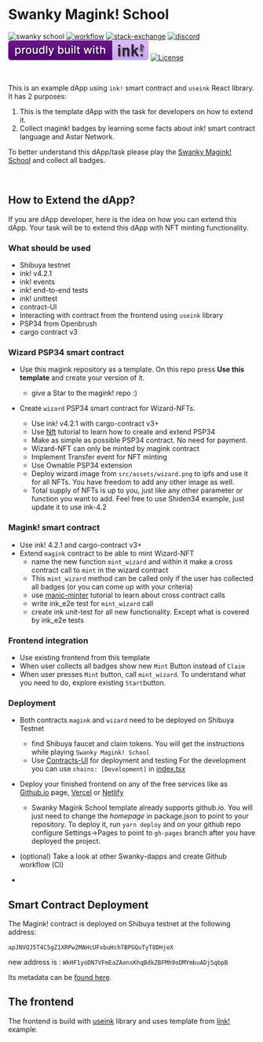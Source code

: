 # Swanky Magink! School <br/>
![swanky school](https://github.com/swanky-dapps/magink-dapp/assets/34627453/107adca8-3c94-4d5c-8bce-4a0d7c7d1f7f)
[![workflow][a1]][a2] [![stack-exchange][s1]][s2] [![discord][d1]][d2] [![built-with-ink][i1]][i2] [![License][ap1]][ap2]

[s1]: https://img.shields.io/badge/click-white.svg?logo=StackExchange&label=ink!%20Support%20on%20StackExchange&labelColor=white&color=blue
[s2]: https://substrate.stackexchange.com/questions/tagged/ink?tab=Votes
[a1]: https://github.com/swanky-dapps/nft/actions/workflows/test.yml/badge.svg
[a2]: https://github.com/swanky-dapps/nft/actions/workflows/test.yml
[d1]: https://img.shields.io/discord/722223075629727774?style=flat-square&label=discord
[d2]: https://discord.gg/Z3nC9U4
[i1]: /.images/ink.svg
[i2]: https://github.com/paritytech/ink
[ap1]: https://img.shields.io/badge/License-Apache%202.0-blue.svg
[ap2]: https://opensource.org/licenses/Apache-2.0

<br clear="both"/>

This is an example dApp using `ink!` smart contract and `useink` React library. It has 2 purposes:
1. This is the template dApp with the task for developers on how to extend it.
2. Collect magink! badges by learning some facts about ink! smart contract language and Astar Network. 

To better understand this dApp/task please play the [Swanky Magink! School](https://swanky-dapps.github.io/magink-dapp/) and collect all badges.

<br clear="both"/>

## How to Extend the dApp?
If you are dApp developer, here is the idea on how you can extend this dApp. Your task will be to extend this dApp with NFT minting functionality. 

### What should be used
- Shibuya testnet
- ink! v4.2.1
- ink! events
- ink! end-to-end tests
- ink! unittest
- contract-UI
- Interacting with contract from the frontend using `useink` library
- PSP34 from Openbrush
- cargo contract v3

### Wizard PSP34 smart contract
- Use this magink repository as a template. On this repo press **Use this template** and create your version of it.
    - give a Star to the magink! repo :)
 
- Create `wizard` PSP34 smart contract for Wizard-NFTs.
    - Use ink! v4.2.1 with cargo-contract v3+
    - Use [Nft](https://docs.astar.network/docs/build/wasm/from-zero-to-ink-hero/nft/) tutorial to learn how to create and extend PSP34
    - Make as simple as possible PSP34 contract. No need for payment.
    - Wizard-NFT can only be minted by magink contract
    - Implement Transfer event for NFT minting
    - Use Ownable PSP34 extension
    - Deploy wizard image from `src/assets/wizard.png` to ipfs and use it for all NFTs. You have freedom to add any other image as well.
    - Total supply of NFTs is up to you, just like any other parameter or function you want to add. Feel free to use Shiden34 example, just update it to use ink-4.2

### Magink! smart contract
- Use ink! 4.2.1 and cargo-contract v3+
- Extend `magink` contract to be able to mint Wizard-NFT
    - name the new function `mint_wizard` and within it make a cross contract call to `mint` in the wizard contract
    - This `mint_wizard` method can be called only if the user has collected all badges (or you can come up with your criteria)
    - use [manic-minter](https://docs.astar.network/docs/build/wasm/from-zero-to-ink-hero/manic-minter/) tutorial to learn about cross contract calls
    - write ink_e2e test for `mint_wizard` call
    - create ink unit-test for all new functionality. Except what is covered by ink_e2e tests

### Frontend integration
- Use existing frontend from this template
- When user collects all badges show new `Mint` Button instead of `Claim`
- When user presses `Mint` button, call `mint_wizard`. To understand what you need to do, explore existing `Start`button.

### Deployment
- Both contracts `magink` and `wizard` need to be deployed on Shibuya Testnet
    - find Shibuya faucet and claim tokens. You will get the instructions while playing `Swanky Magink! School`
    - Use [Contracts-UI](https://contracts-ui.substrate.io/) for deployment and testing
For the development you can use `chains: [Development]` in [index.tsx](https://github.com/swanky-dapps/magink-dapp/blob/8d63b3f5d8608e3a8883df236b13f63c7913c460/frontend/src/index.tsx#L15)
- Deploy your finished frontend on any of the free services like as [Github.io](http://Github.io) page, [Vercel](https://vercel.com/) or [Netlify](https://www.netlify.com/)
    - Swanky Magink School template already supports github.io. You will just need to change the *homepage* in package.json to point to your repository. To deploy it, run `yarn deploy` and on your github repo configure Settings→Pages to point to `gh-pages` branch after you have deployed the project.

- (optional) Take a look at other Swanky-dapps and create Github workflow (CI)
- 
## Smart Contract Deployment

The Magink! contract is deployed on Shibuya testnet at the following address:
```
apJNVQJ5T4C5gZ1XRPw2MAHcUFxbuHch7BPGQuTyT8DHjeX
```
new address is :
```WkHF1yoDN7VFmEaZAonsKhqBdkZBFMh9oDMYmbuADjSqbpB```

Its metadata can be [found here](./frontend/src/metadata.json). 

## The frontend
The frontend is build with [useink](https://github.com/paritytech/useink) library and uses template from [link!](https://use.ink/examples/dapps) example.
